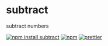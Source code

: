 # subtract

subtract numbers

[![npm install subtract](https://img.shields.io/badge/npm%20install-subtract-ff69b4.svg)](https://runkit.com/npm/subtract)
[![npm](https://img.shields.io/npm/v/subtract.svg)](https://www.npmjs.com/package/subtract)
[![prettier](https://img.shields.io/badge/code_style-prettier-ff69b4.svg)](https://github.com/prettier/prettier)
